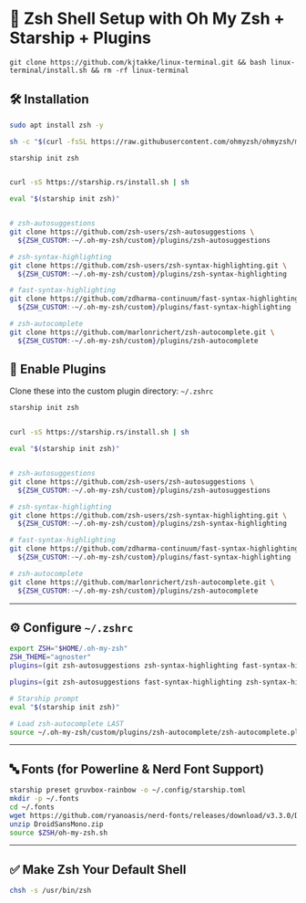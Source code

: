 # 🌟 Zsh Shell Setup with Oh My Zsh + Starship + Plugins
`git clone https://github.com/kjtakke/linux-terminal.git && bash linux-terminal/install.sh && rm -rf linux-terminal`
## 🛠️ Installation

```bash
sudo apt install zsh -y

sh -c "$(curl -fsSL https://raw.githubusercontent.com/ohmyzsh/ohmyzsh/master/tools/install.sh)"

starship init zsh


curl -sS https://starship.rs/install.sh | sh

eval "$(starship init zsh)"


# zsh-autosuggestions
git clone https://github.com/zsh-users/zsh-autosuggestions \
  ${ZSH_CUSTOM:-~/.oh-my-zsh/custom}/plugins/zsh-autosuggestions

# zsh-syntax-highlighting
git clone https://github.com/zsh-users/zsh-syntax-highlighting.git \
  ${ZSH_CUSTOM:-~/.oh-my-zsh/custom}/plugins/zsh-syntax-highlighting

# fast-syntax-highlighting
git clone https://github.com/zdharma-continuum/fast-syntax-highlighting.git \
  ${ZSH_CUSTOM:-~/.oh-my-zsh/custom}/plugins/fast-syntax-highlighting

# zsh-autocomplete
git clone https://github.com/marlonrichert/zsh-autocomplete.git \
  ${ZSH_CUSTOM:-~/.oh-my-zsh/custom}/plugins/zsh-autocomplete

```

## 🔌 Enable Plugins

Clone these into the custom plugin directory:
`~/.zshrc`
```bash
starship init zsh


curl -sS https://starship.rs/install.sh | sh

eval "$(starship init zsh)"


# zsh-autosuggestions
git clone https://github.com/zsh-users/zsh-autosuggestions \
  ${ZSH_CUSTOM:-~/.oh-my-zsh/custom}/plugins/zsh-autosuggestions

# zsh-syntax-highlighting
git clone https://github.com/zsh-users/zsh-syntax-highlighting.git \
  ${ZSH_CUSTOM:-~/.oh-my-zsh/custom}/plugins/zsh-syntax-highlighting

# fast-syntax-highlighting
git clone https://github.com/zdharma-continuum/fast-syntax-highlighting.git \
  ${ZSH_CUSTOM:-~/.oh-my-zsh/custom}/plugins/fast-syntax-highlighting

# zsh-autocomplete
git clone https://github.com/marlonrichert/zsh-autocomplete.git \
  ${ZSH_CUSTOM:-~/.oh-my-zsh/custom}/plugins/zsh-autocomplete

```


* * *

## ⚙️ Configure `~/.zshrc`

```bash
export ZSH="$HOME/.oh-my-zsh"
ZSH_THEME="agnoster"
plugins=(git zsh-autosuggestions zsh-syntax-highlighting fast-syntax-highlighting zsh-autocomplete)

plugins=(git zsh-autosuggestions fast-syntax-highlighting zsh-syntax-highlighting)

# Starship prompt
eval "$(starship init zsh)"

# Load zsh-autocomplete LAST
source ~/.oh-my-zsh/custom/plugins/zsh-autocomplete/zsh-autocomplete.plugin.zsh

```

* * *

## 🔤 Fonts (for Powerline & Nerd Font Support)

```bash
starship preset gruvbox-rainbow -o ~/.config/starship.toml
mkdir -p ~/.fonts
cd ~/.fonts
wget https://github.com/ryanoasis/nerd-fonts/releases/download/v3.3.0/DroidSansMono.zip
unzip DroidSansMono.zip
source $ZSH/oh-my-zsh.sh
```


* * *

## ✅ Make Zsh Your Default Shell

```bash
chsh -s /usr/bin/zsh
```
